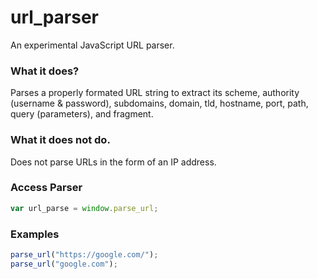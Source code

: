 # url_parser
An experimental JavaScript URL parser.

### What it does?
Parses a properly formated URL string to extract its scheme, authority (username & password), subdomains, domain, tld, hostname, port, path, query (parameters), and fragment.

### What it does not do.
Does not parse URLs in the form of an IP address.

### Access Parser
```js
var url_parse = window.parse_url;
```

### Examples
```js
parse_url("https://google.com/");
parse_url("google.com");
```